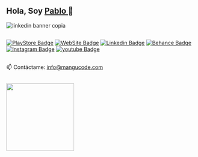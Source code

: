 
## Hola, Soy <a href="https://cutt.ly/NK9QOSR" target="_blank">Pablo </a> 👋
![linkedin banner copia](https://github.com/pablouix/pablouix/assets/97201832/7229a889-21fc-4bd3-90df-c7e91ae387b4)

##
[![PlayStore Badge](https://img.shields.io/badge/Google_Play-414141?style=for-the-badge&logo=google-play&logoColor=white)](https://play.google.com/store/apps/dev?id=8081275861133106191)
[![WebSite Badge](https://img.shields.io/badge/website-000000?style=for-the-badge&logo=About.me&logoColor=white)](https://mangucode.web.app/)
[![Linkedin Badge](https://img.shields.io/badge/LinkedIn-0077B5?style=for-the-badge&logo=linkedin&logoColor=white)](https://www.linkedin.com/in/pablouix)
[![Behance Badge](https://img.shields.io/badge/-Behance-blue?style=for-the-badge&logo=behance&logoColor=white)](https://www.behance.net/pablouix)
[![Instagram Badge](https://img.shields.io/badge/Instagram-E4405F?style=for-the-badge&logo=instagram&logoColor=white)](https://www.instagram.com/mangucode)
[![youtube Badge](https://img.shields.io/badge/YouTube-FF0000?style=for-the-badge&logo=youtube&logoColor=white)](https://www.youtube.com/@mangucode)
##
📫 Contáctame: info@mangucode.com
##
<div align="start">
  <a href="https://github.com/pablouix">

  <img height="180em" src="https://github-readme-stats.vercel.app/api/top-langs/?username=pablouix&layout=compact&langs_count=7&theme=react"/>
</div>
